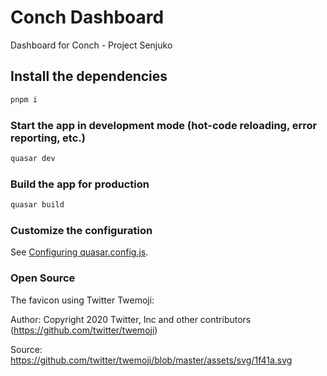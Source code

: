 # Conch Dashboard

Dashboard for Conch - Project Senjuko

## Install the dependencies

```bash
pnpm i
```

### Start the app in development mode (hot-code reloading, error reporting, etc.)

```bash
quasar dev
```

### Build the app for production

```bash
quasar build
```

### Customize the configuration
See [Configuring quasar.config.js](https://v2.quasar.dev/quasar-cli-vite/quasar-config-js).

### Open Source

The favicon using Twitter Twemoji:

Author: Copyright 2020 Twitter, Inc and other contributors (https://github.com/twitter/twemoji)

Source: https://github.com/twitter/twemoji/blob/master/assets/svg/1f41a.svg
